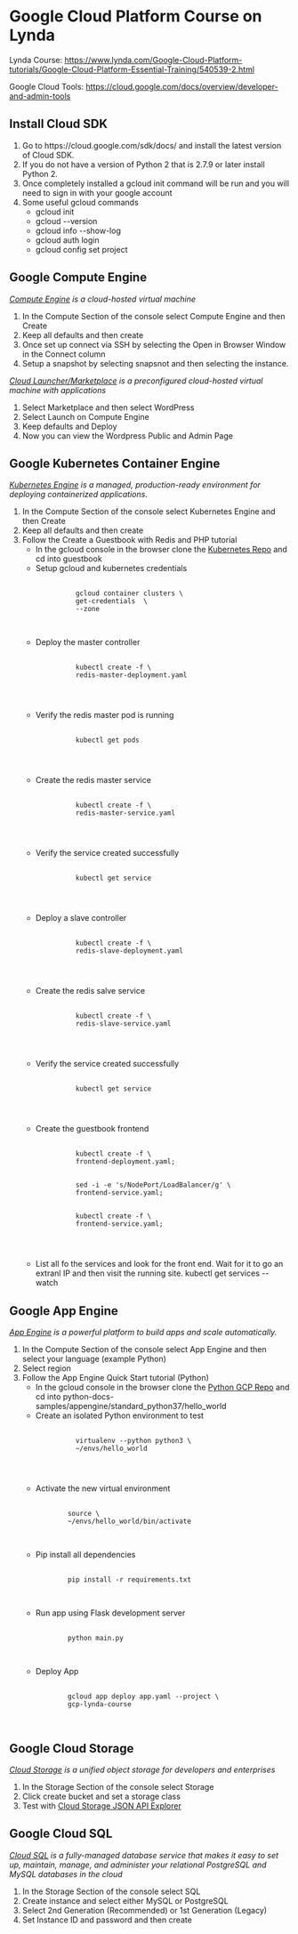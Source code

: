 # Google Cloud Platform Course on Lynda
Lynda Course: https://www.lynda.com/Google-Cloud-Platform-tutorials/Google-Cloud-Platform-Essential-Training/540539-2.html

Google Cloud Tools: https://cloud.google.com/docs/overview/developer-and-admin-tools

## Install Cloud SDK
<ol>
  <li>Go to https://cloud.google.com/sdk/docs/ and install the latest version of Cloud SDK.</li>
  <li>If you do not have a version of Python 2 that is 2.7.9 or later install Python 2.</li>
  <li>Once completely installed a gcloud init command will be run and you will need to sign in with your google account</li>
  <li>Some useful gcloud commands
    <ul>
      <li>gcloud init <my-project></li>
      <li>gcloud --version</li>
      <li>gcloud info --show-log</li>
      <li>gcloud auth login</li>
      <li>gcloud config set project <my-project-id></li>
    </ul>
  </li>
</ol>

## Google Compute Engine
<i><a href="https://cloud.google.com/compute/">Compute Engine</a> is a cloud-hosted virtual machine</i>
<ol>
  <li>In the Compute Section of the console select Compute Engine and then Create</li>
  <li>Keep all defaults and then create</li>
  <li>Once set up connect via SSH by selecting the Open in Browser Window in the Connect column</li>
  <li>Setup a snapshot by selecting snapsnot and then selecting the instance.</li>
</ol>
<i><a href="https://cloud.google.com/marketplace/">Cloud Launcher/Marketplace</a> is a preconfigured cloud-hosted virtual machine with applications</i>
<ol>
  <li>Select Marketplace and then select WordPress</li>
  <li>Select Launch on Compute Engine</li>
  <li>Keep defaults and Deploy</li>
  <li>Now you can view the Wordpress Public and Admin Page</li>
</ol>

## Google Kubernetes Container Engine
<i><a href="https://cloud.google.com/kubernetes-engine/">Kubernetes Engine</a> is a managed, production-ready environment for deploying containerized applications.</i>
<ol>
  <li>In the Compute Section of the console select Kubernetes Engine and then Create</li>
  <li>Keep all defaults and then create</li>
  <li>Follow the Create a Guestbook with Redis and PHP tutorial
    <ul>
      <li>In the gcloud console in the browser clone the <a href="https://github.com/kubernetes/examples">Kubernetes Repo</a> and cd into guestbook</li>
        <li>Setup gcloud and kubernetes credentials
          <pre>
          <code>
          gcloud container clusters \
          get-credentials <cluster-name> \
          --zone <cluster-zone>
          </code>
          </pre>
        </li>
        <li>Deploy the master controller
          <pre>
          <code>
          kubectl create -f \
          redis-master-deployment.yaml
          </pre>
          </code>
        </li>
        <li>Verify the redis master pod is running
          <pre>
          <code>
          kubectl get pods 
          </pre>
          </code>
        </li>
        <li>Create the redis master service
          <pre>
          <code>
          kubectl create -f \
          redis-master-service.yaml
          </pre>
          </code>
        </li>
        <li>Verify the service created successfully
          <pre>
          <code>
          kubectl get service
          </pre>
          </code>
        </li>
        <li>Deploy a slave controller
          <pre>
          <code>
          kubectl create -f \
          redis-slave-deployment.yaml
          </pre>
          </code>
        </li>
        <li>Create the redis salve service
          <pre>
          <code>
          kubectl create -f \
          redis-slave-service.yaml
          </pre>
          </code>
        </li>
        <li>Verify the service created successfully
          <pre>
          <code>
          kubectl get service
          </pre>
          </code>
        </li>
        <li>Create the guestbook frontend
        <pre>
          <code>
          kubectl create -f \
          frontend-deployment.yaml;
          <br/>
          sed -i -e 's/NodePort/LoadBalancer/g' \
          frontend-service.yaml;
          <br/>
          kubectl create -f \
          frontend-service.yaml;
          </pre>
          </code>
        </li>
        <li>List all fo the services and look for the front end. Wait for it to go an extranl IP and then visit the running site.
        kubectl get services --watch
        </li>
      </li> 
    </ul>
  </li>
</ol>

## Google App Engine
<i><a href="https://cloud.google.com/appengine/">App Engine</a> is a powerful platform to build apps and scale automatically.</i>
<ol>
  <li>In the Compute Section of the console select App Engine and then select your language (example Python)</li>
  <li>Select region</li>
  <li>Follow the App Engine Quick Start tutorial (Python)
    <ul>
      <li>In the gcloud console in the browser clone the <a href="https://github.com/GoogleCloudPlatform/python-docs-samples">Python GCP Repo</a> and cd into python-docs-samples/appengine/standard_python37/hello_world</li>
      <li>Create an isolated Python environment to test
          <pre>
          <code>
          virtualenv --python python3 \
          ~/envs/hello_world
          </pre>
          </code>
      </li>
      <li>Activate the new virtual environment
        <pre>
        <code>
        source \
        ~/envs/hello_world/bin/activate
        </code>
        </pre>
      </li>
      <li> Pip install all dependencies
        <pre>
        <code>
        pip install -r requirements.txt
        </code>
        </pre>
      </li>
      <li> Run app using Flask development server
        <pre>
        <code>
        python main.py
        </code>
        </pre>
      </li>
      <li>Deploy App
        <pre>
        <code>
        gcloud app deploy app.yaml --project \
        gcp-lynda-course
        </code>
        </pre>
      </li>
    </ul>
  </li>
</ol>

## Google Cloud Storage
<i><a href="https://cloud.google.com/storage/">Cloud Storage</a> is a unified object storage for developers and enterprises</i>
<ol>
  <li>In the Storage Section of the console select Storage</li>
  <li>Click create bucket and set a storage class</li>
  <li>Test with <a href="https://developers.google.com/apis-explorer/#p/storage/v1/">Cloud Storage JSON API Explorer</a></li>
</ol>

## Google Cloud SQL
<i><a href="https://cloud.google.com/sql/">Cloud SQL</a> is a fully-managed database service that makes it easy to set up, maintain, manage, and administer your relational PostgreSQL and MySQL databases in the cloud</i>
<ol>
  <li>In the Storage Section of the console select SQL</li>
  <li>Create instance and select either MySQL or PostgreSQL</li>
  <li>Select 2nd Generation (Recommended) or 1st Generation (Legacy)</li>
  <li>Set Instance ID and password and then create</li>
</ol>


